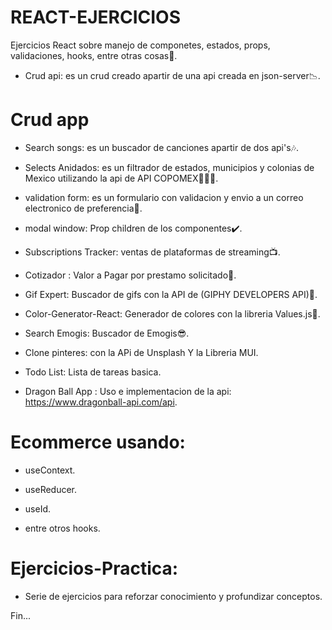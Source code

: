 # REACT-EJERCICIOS
Ejercicios React sobre manejo de componetes, estados, props, validaciones, hooks, entre otras cosas🤩.
- Crud api: es un crud creado apartir de una api creada en json-server📉.

# Crud app
- Search songs: es un buscador de canciones apartir de dos api's🎶.

- Selects Anidados: es un filtrador de estados, municipios y colonias de Mexico utilizando la api de API COPOMEX📍🇲🇽.

- validation form: es un formulario con validacion y envio a un correo electronico de preferencia📩.

- modal window: Prop children de los componentes✔️.

- Subscriptions Tracker: ventas de plataformas de streaming📺.

- Cotizador : Valor a Pagar por prestamo solicitado🏦.

- Gif Expert: Buscador de gifs con la API de (GIPHY DEVELOPERS API)🎁.

- Color-Generator-React: Generador de colores con la libreria Values.js🎨.

- Search Emogis: Buscador de Emogis😎.

- Clone pinteres: con la APi de Unsplash Y la Libreria MUI.

- Todo List: Lista de tareas basica.

- Dragon Ball App : Uso e implementacion de la api: https://www.dragonball-api.com/api.

# Ecommerce usando:

- useContext.

- useReducer.

- useId.

- entre otros hooks.

# Ejercicios-Practica:

- Serie de ejercicios para reforzar conocimiento y profundizar conceptos.


Fin...
